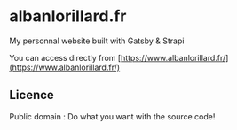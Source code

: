 # albanlorillard.fr

My personnal website built with Gatsby & Strapi

You can access directly from [https://www.albanlorillard.fr/](https://www.albanlorillard.fr/) 

## Licence
Public domain : Do what you want with the source code!

